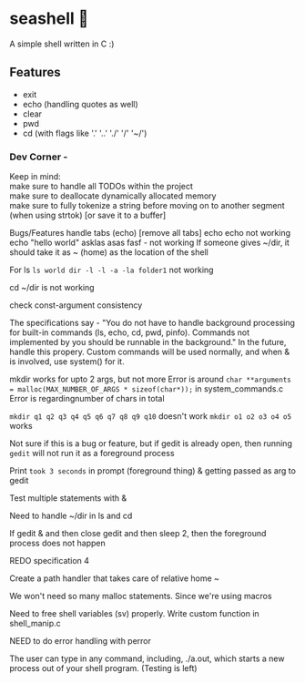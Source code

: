 # seashell 🐚
A simple shell written in C :)


## Features
* exit  
* echo (handling quotes as well)  
* clear  
* pwd  
* cd (with flags like '.' '..' './' '/' '~/')  





### Dev Corner -
Keep in mind:  
make sure to handle all TODOs within the project  
make sure to deallocate dynamically allocated memory  
make sure to fully tokenize a string before moving on to another segment (when using strtok) [or save it to a buffer]  

Bugs/Features
handle tabs (echo) [remove all tabs]
echo echo not working
echo "hello   world" asklas asas fasf - not working
If someone gives ~/dir, it should take it as ~ (home) as the location of the shell

For ls `ls world dir -l -l -a -la folder1` not working


cd ~/dir is not working

check const-argument consistency


The specifications say - "You do not have to handle background processing for built-in commands (ls, echo, cd, pwd, pinfo). Commands not implemented by you should be runnable in the background."
In the future, handle this propery. Custom commands will be used normally, and when & is involved, use system() for it.


mkdir works for upto 2 args, but not more
Error is around `char **arguments = malloc(MAX_NUMBER_OF_ARGS * sizeof(char*));` in system_commands.c
Error is regardingnumber of chars in total

`mkdir q1 q2 q3 q4 q5 q6 q7 q8 q9 q10` doesn't work
`mkdir o1 o2 o3 o4 o5` works

Not sure if this is a bug or feature, but if gedit is already open, then running `gedit` will not run it as a foreground process


Print `took 3 seconds` in prompt (foreground thing)
& getting passed as arg to gedit

Test multiple statements with &

Need to handle ~/dir in ls and cd

If gedit & and then close gedit and then sleep 2, then the foreground process does not happen

REDO specification 4

Create a path handler that takes care of relative home ~


We won't need so many malloc statements. Since we're using macros

Need to free shell variables (sv) properly.
Write custom function in shell_manip.c

NEED to do error handling with perror

The user can type in any command, including, ./a.out, which starts a new process out of your shell program. (Testing is left)